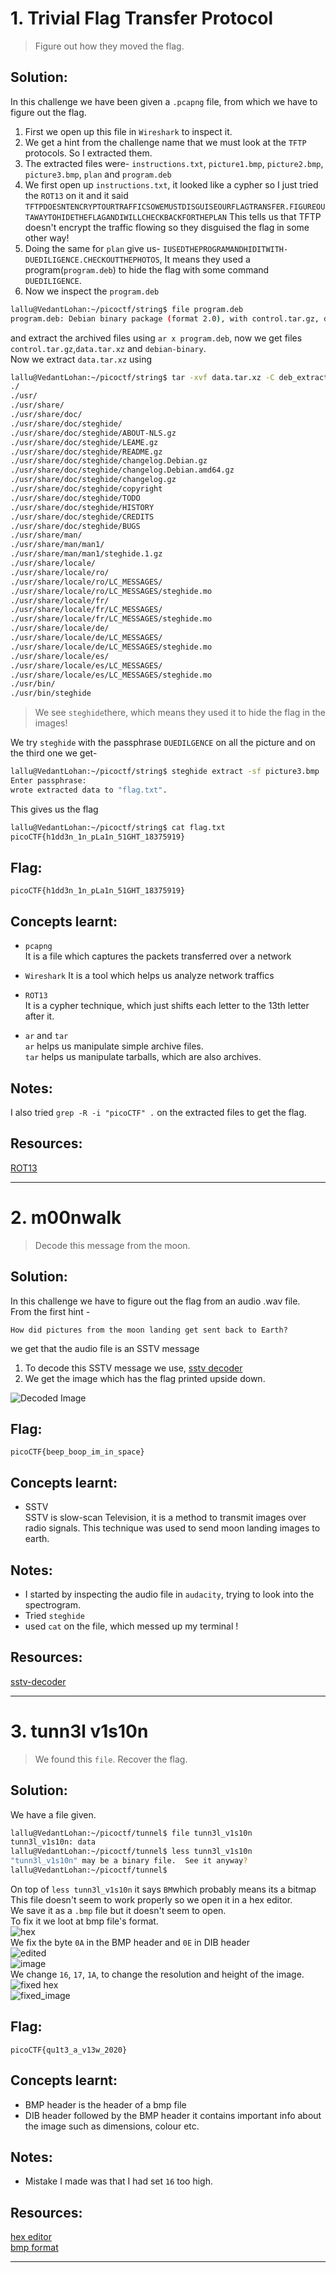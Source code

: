 # 1. Trivial Flag Transfer Protocol

> Figure out how they moved the flag.

## Solution:
In this challenge we have been given a `.pcapng` file, from which we have to figure out the flag.
1) First we open up this file in `Wireshark` to inspect it.
2) We get a hint from the challenge name that we must look at the `TFTP` protocols. So I extracted them.
3) The extracted files were- `instructions.txt`, `picture1.bmp`, `picture2.bmp`, `picture3.bmp`, `plan` and `program.deb`
4) We first open up `instructions.txt`, it looked like a cypher so I just tried the `ROT13` on it and it said `TFTPDOESNTENCRYPTOURTRAFFICSOWEMUSTDISGUISEOURFLAGTRANSFER.FIGUREOUTAWAYTOHIDETHEFLAGANDIWILLCHECKBACKFORTHEPLAN`
This tells us that TFTP doesn't encrypt the traffic flowing so they disguised the flag in some other way!
5) Doing the same for `plan` give us- `IUSEDTHEPROGRAMANDHIDITWITH-DUEDILIGENCE.CHECKOUTTHEPHOTOS`, It means they used a program(`program.deb`) to hide the flag with some command `DUEDILIGENCE`.
6) Now we inspect the `program.deb`
```bash
lallu@VedantLohan:~/picoctf/string$ file program.deb
program.deb: Debian binary package (format 2.0), with control.tar.gz, data compression xz
```
and extract the archived files using `ar x program.deb`, now we get files `control.tar.gz`,`data.tar.xz` and `debian-binary`.  
Now we extract `data.tar.xz` using  
```bash
lallu@VedantLohan:~/picoctf/string$ tar -xvf data.tar.xz -C deb_extract
./
./usr/
./usr/share/
./usr/share/doc/
./usr/share/doc/steghide/
./usr/share/doc/steghide/ABOUT-NLS.gz
./usr/share/doc/steghide/LEAME.gz
./usr/share/doc/steghide/README.gz
./usr/share/doc/steghide/changelog.Debian.gz
./usr/share/doc/steghide/changelog.Debian.amd64.gz
./usr/share/doc/steghide/changelog.gz
./usr/share/doc/steghide/copyright
./usr/share/doc/steghide/TODO
./usr/share/doc/steghide/HISTORY
./usr/share/doc/steghide/CREDITS
./usr/share/doc/steghide/BUGS
./usr/share/man/
./usr/share/man/man1/
./usr/share/man/man1/steghide.1.gz
./usr/share/locale/
./usr/share/locale/ro/
./usr/share/locale/ro/LC_MESSAGES/
./usr/share/locale/ro/LC_MESSAGES/steghide.mo
./usr/share/locale/fr/
./usr/share/locale/fr/LC_MESSAGES/
./usr/share/locale/fr/LC_MESSAGES/steghide.mo
./usr/share/locale/de/
./usr/share/locale/de/LC_MESSAGES/
./usr/share/locale/de/LC_MESSAGES/steghide.mo
./usr/share/locale/es/
./usr/share/locale/es/LC_MESSAGES/
./usr/share/locale/es/LC_MESSAGES/steghide.mo
./usr/bin/
./usr/bin/steghide
```
>We see `steghide`there, which means they used it to hide the flag in the images!  

We try `steghide` with the passphrase `DUEDILGENCE` on all the picture and on the third one we get-  
```bash
lallu@VedantLohan:~/picoctf/string$ steghide extract -sf picture3.bmp
Enter passphrase:
wrote extracted data to "flag.txt".
```
This gives us the flag  
```bash
lallu@VedantLohan:~/picoctf/string$ cat flag.txt
picoCTF{h1dd3n_1n_pLa1n_51GHT_18375919}
```

## Flag:

```
picoCTF{h1dd3n_1n_pLa1n_51GHT_18375919}
```

## Concepts learnt:

- `pcapng`  
It is a file which captures the packets transferred over a network

- `Wireshark`
It is a tool which helps us analyze network traffics

- `ROT13`  
It is a cypher technique, which just shifts each letter to the 13th letter after it.

- `ar` and `tar`  
`ar` helps us manipulate simple archive files.  
`tar` helps us manipulate tarballs, which are also archives.
## Notes:

I also tried `grep -R -i "picoCTF" .` on the extracted files to get the flag.

## Resources:
[ROT13](https://cryptii.com/pipes/rot13-decoder)


***
# 2. m00nwalk

> Decode this message from the moon.

## Solution:
In this challenge we have to figure out the flag from an audio .wav file.  
From the first hint - 
```
How did pictures from the moon landing get sent back to Earth?
``` 
we get that the audio file is an SSTV message
1) To decode this SSTV message we use, [sstv decoder](https://sstv-decoder.mathieurenaud.fr/)
2) We get the image which has the flag printed upside down.  

![Decoded Image](https://drive.google.com/uc?id=1mod-UfC8m2X3MBrvrv4xA7TVH_beXImx)
## Flag:

```
picoCTF{beep_boop_im_in_space}
```

## Concepts learnt:

- SSTV  
SSTV is slow-scan Television, it is a method to transmit images over radio signals. This technique was used to send moon landing images to earth.

## Notes:
- I started by inspecting the audio file in `audacity`, trying to look into the spectrogram.
- Tried `steghide`
- used `cat` on the file, which messed up my terminal !

## Resources:

[sstv-decoder](https://sstv-decoder.mathieurenaud.fr/)


***
# 3. tunn3l v1s10n

> We found this `file`. Recover the flag.

## Solution:
We have a file given.  
```bash
lallu@VedantLohan:~/picoctf/tunnel$ file tunn3l_v1s10n
tunn3l_v1s10n: data
lallu@VedantLohan:~/picoctf/tunnel$ less tunn3l_v1s10n
"tunn3l_v1s10n" may be a binary file.  See it anyway?
lallu@VedantLohan:~/picoctf/tunnel$
```  
On top of `less tunn3l_v1s10n` it says `BM`which probably means its a bitmap 
This file doesn't seem to work properly so we open it in a hex editor.  
We save it as a `.bmp` file but it doesn't seem to open.  
To fix it we loot at bmp file's format.  
![hex](https://drive.google.com/uc?id=14zxsQMIpdWg1oE5--ERwb7ZZjElOVRGc)  
We fix the byte `0A` in the BMP header and `0E` in DIB header  
![edited](https://drive.google.com/uc?id=1lDEMzH-VB3er57sT-pCigWx5VDKaoi4K)  
![image](https://drive.google.com/uc?id=1QJs4no_Ve24l5MmZkRP2MnDBtAHgRVlb)  
We change `16`, `17`, `1A`, to change the resolution and height of the image.  
![fixed hex](https://drive.google.com/uc?id=1haCcvz3Qdb6Qu9mfqAERZqNRFb6PSFW_)  
![fixed_image](https://drive.google.com/uc?id=18FzFWjkTLzma4Kd4qQliGTQu3zyf3Oss)  

## Flag:

```
picoCTF{qu1t3_a_v13w_2020}
```

## Concepts learnt:
- BMP header is the header of a bmp file  
- DIB header followed by the BMP header it contains important info about the image such as dimensions, colour etc.  

## Notes:
- Mistake I made was that I had set `16` too high.  

## Resources:
[hex editor](https://hhdsoftware.com/free-hex-editor)  
[bmp format](https://en.wikipedia.org/wiki/BMP_file_format)

***

